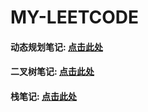 # MY-LEETCODE

#### 动态规划笔记: [点击此处](https://github.com/HDhuangdi/my-leetcode/blob/master/notes/%E5%8A%A8%E6%80%81%E8%A7%84%E5%88%92.md)
#### 二叉树笔记: [点击此处](https://github.com/HDhuangdi/my-leetcode/blob/master/notes/%E4%BA%8C%E5%8F%89%E6%A0%91.md)
#### 栈笔记: [点击此处](https://github.com/HDhuangdi/my-leetcode/blob/master/notes/%E6%A0%88.md)
